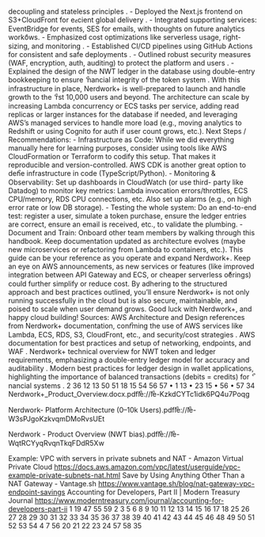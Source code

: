decoupling and stateless principles . - Deployed the Next.js frontend on S3+CloudFront for eޱcient
global delivery . - Integrated supporting services: EventBridge for events, SES for emails, with
thoughts on future analytics workްows. - Emphasized cost optimizations like serverless usage, right-sizing,
and monitoring . - Established CI/CD pipelines using GitHub Actions for consistent and safe
deployments . - Outlined robust security measures (WAF, encryption, auth, auditing) to protect the
platform and users . - Explained the design of the NWT ledger in the database using double-entry
bookkeeping to ensure ޯ nancial integrity of the token system .
With this infrastructure in place, Nerdwork+ is well-prepared to launch and handle growth to the ޯ rst 10,000
users and beyond. The architecture can scale by increasing Lambda concurrency or ECS tasks per service,
adding read replicas or larger instances for the database if needed, and leveraging AWS’s managed services
to handle more load (e.g., moving analytics to Redshift or using Cognito for auth if user count grows, etc.).
Next Steps / Recommendations: - Infrastructure as Code: While we did everything manually here for
learning purposes, consider using tools like AWS CloudFormation or Terraform to codify this setup. That
makes it reproducible and version-controlled. AWS CDK is another great option to deޯne infrastructure in
code (TypeScript/Python). - Monitoring & Observability: Set up dashboards in CloudWatch (or use third-
party like Datadog) to monitor key metrics: Lambda invocation errors/throttles, ECS CPU/memory, RDS CPU
connections, etc. Also set up alarms (e.g., on high error rate or low DB storage). - Testing the whole
system: Do an end-to-end test: register a user, simulate a token purchase, ensure the ledger entries are
correct, ensure an email is received, etc., to validate the plumbing. - Document and Train: Onboard other
team members by walking through this handbook. Keep documentation updated as architecture evolves
(maybe new microservices or refactoring from Lambda to containers, etc.).
This guide can be your reference as you operate and expand Nerdwork+. Keep an eye on AWS
announcements, as new services or features (like improved integration between API Gateway and ECS, or
cheaper serverless oޮerings) could further simplify or reduce cost.
By adhering to the structured approach and best practices outlined, you’ll ensure Nerdwork+ is not only
running successfully in the cloud but is also secure, maintainable, and poised to scale when user demand
grows.
Good luck with Nerdwork+, and happy cloud building!
Sources:
AWS Architecture and Design references from Nerdwork+ documentation, conޯrming the use of AWS
services like Lambda, ECS, RDS, S3, CloudFront, etc., and security/cost strategies .
AWS documentation for best practices and setup of networking, endpoints, and WAF .
Nerdwork+ technical overview for NWT token and ledger requirements, emphasizing a double-entry
ledger model for accuracy and auditability .
Modern best practices for ledger design in wallet applications, highlighting the importance of
balanced transactions (debits = credits) for ޯ nancial systems .
2 36
12 13
50 51
18
15 54
56 57
•
1 13
• 23 15
•
56
•
57
34
Nerdwork+_Product_Overview.docx.pdfޯle://ޯle-KzkdCYTc1idk6PQ4u7Poqg

Nerdwork- Platform Architecture (0–10k Users).pdfޯle://ޯle-W3sPJgoKzkvqmDMoRvsUEt

Nerdwork - Product Overview (NWT bias).pdfޯle://ޯle-WqtRCYyqRvqnTkqFDdR5Xw

Example: VPC with servers in private subnets and NAT - Amazon Virtual Private Cloud
https://docs.aws.amazon.com/vpc/latest/userguide/vpc-example-private-subnets-nat.html
Save by Using Anything Other Than a NAT Gateway - Vantage.sh
https://www.vantage.sh/blog/nat-gateway-vpc-endpoint-savings
Accounting for Developers, Part II | Modern Treasury Journal
https://www.moderntreasury.com/journal/accounting-for-developers-part-ii
1 19 47 55 59
2 3 5 6 8 9 10 11 12 13 14 15 16 17 18 25 26 27 28 29 30 31 32 33 34 35 36 37 38 39
40 41 42 43 44 45 46 48 49 50 51 52 53 54
4 7 56
20 21 22 23
24
57 58
35
